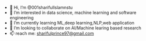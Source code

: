 - 👋 Hi, I’m @001sharifulIslamnstu
- 👀 I’m interested in data science, machine learning and software engineering
- 🌱 I’m currently learning ML,deep learning,NLP,web application
- 💞️ I’m looking to collaborate on AI/Machine learing based research 
- 📫 reach me: sharifulprince97@gmail.com

<!---
001sharifulIslamnstu/001sharifulIslamnstu is a ✨ special ✨ repository because its `README.md` (this file) appears on your GitHub profile.
You can click the Preview link to take a look at your changes.
--->
